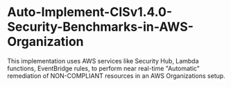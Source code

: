 # Auto-Implement-CISv1.4.0-Security-Benchmarks-in-AWS-Organization
This implementation uses AWS services like Security Hub, Lambda functions, EventBridge rules, to perform near real-time "Automatic" remediation of NON-COMPLIANT resources in an AWS Organizations setup.
